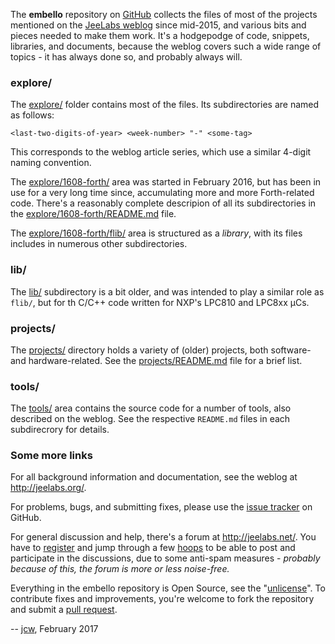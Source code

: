 The **embello** repository on [GitHub](https://github.com/jeelabs/embello/)
collects the files of most of the projects mentioned on the [JeeLabs
weblog](http://jeelabs.org/) since mid-2015, and various bits and pieces needed
to make them work. It's a hodgepodge of code, snippets, libraries, and
documents, because the weblog covers such a wide range of topics - it has always
done so, and probably always will.

### explore/

The [explore/](https://github.com/jeelabs/embello/tree/master/explore/) folder
contains most of the files. Its subdirectories are named as follows:

    <last-two-digits-of-year> <week-number> "-" <some-tag>

This corresponds to the weblog article series, which use a similar 4-digit
naming convention.

The
[explore/1608-forth/](https://github.com/jeelabs/embello/tree/master/explore/1608-forth/)
area was started in February 2016, but has been in use for a very long time
since, accumulating more and more Forth-related code. There's a reasonably
complete descripion of all its subdirectories in the
[explore/1608-forth/README.md](https://github.com/jeelabs/embello/tree/master/explore/1608-forth/README.md)
file.

The
[explore/1608-forth/flib/](https://github.com/jeelabs/embello/tree/master/explore/1608-forth/flib/)
area is structured as a _library_, with its files includes in numerous other
subdirectories.

### lib/

The [lib/](https://github.com/jeelabs/embello/tree/master/lib/) subdirectory is
a bit older, and was intended to play a similar role as `flib/`, but for th
C/C++ code written for NXP's LPC810 and LPC8xx µCs.

### projects/

The [projects/](https://github.com/jeelabs/embello/tree/master/projects/)
directory holds a variety of (older) projects, both software- and
hardware-related. See the
[projects/README.md](https://github.com/jeelabs/embello/tree/master/projects/README.md)
file for a brief list.

### tools/

The [tools/](https://github.com/jeelabs/embello/tree/master/tools/) area
contains the source code for a number of tools, also described on the weblog.
See the respective `README.md` files in each subdirecrory for details.

### Some more links

For all background information and documentation, see the weblog at
<http://jeelabs.org/>.

For problems, bugs, and submitting fixes, please use the [issue
tracker](https://github.com/jeelabs/embello/issues) on GitHub.

For general discussion and help, there's a forum at <http://jeelabs.net/>.  You
have to [register](http://jeelabs.net/account/register) and jump through a few
[hoops](http://jeelabs.net/boards/11/topics/5690) to be able to post and
participate in the discussions, due to some anti-spam measures - _probably
because of this, the forum is more or less noise-free._

Everything in the embello repository is Open Source, see the
"[unlicense](https://github.com/jeelabs/embello/blob/master/UNLICENSE)".  To
contribute fixes and improvements, you're welcome to fork the repository and
submit a [pull request](https://help.github.com/articles/about-pull-requests/).

-- [jcw](http://jeelabs.org/about/), February 2017
